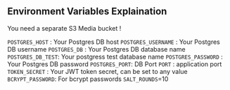 ## Environment Variables Explaination

You need a separate S3 Media bucket !

`POSTGRES_HOST` : Your Postgres DB host
`POSTGRES_USERNAME` : Your Postgres DB username
`POSTGRES_DB` : Your Postgres DB database name
`POSTGRES_DB_TEST`: Your postgress test database name
`POSTGRES_PASSWORD` : Your Postgres DB password
`POSTGRES_PORT`: DB Port
`PORT` : application port
`TOKEN_SECRET` : Your JWT token secret, can be set to any value
`BCRYPT_PASSWORD`: For bcrypt passwords
`SALT_ROUNDS`=10